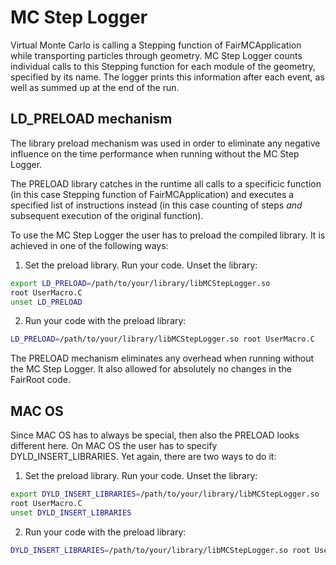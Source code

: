MC Step Logger
========

Virtual Monte Carlo is calling a Stepping function of FairMCApplication while transporting particles through geometry.
MC Step Logger counts individual calls to this Stepping function for each module of the geometry, specified by its name.
The logger prints this information after each event, as well as summed up at the end of the run.

## LD_PRELOAD mechanism

The library preload mechanism was used in order to eliminate any negative influence on the time performance when running
without the MC Step Logger.

The PRELOAD library catches in the runtime all calls to a specificic function (in this case Stepping function of FairMCApplication)
and executes a specified list of instructions instead (in this case counting of steps _and_ subsequent execution of the original function).

To use the MC Step Logger the user has to preload the compiled library. It is achieved in one of the following ways:

1. Set the preload library. Run your code. Unset the library:

```bash
export LD_PRELOAD=/path/to/your/library/libMCStepLogger.so
root UserMacro.C
unset LD_PRELOAD
```

2. Run your code with the preload library:

```bash
LD_PRELOAD=/path/to/your/library/libMCStepLogger.so root UserMacro.C
```

The PRELOAD mechanism eliminates any overhead when running without the MC Step Logger.
It also allowed for absolutely no changes in the FairRoot code.

## MAC OS

Since MAC OS has to always be special, then also the PRELOAD looks different here.
On MAC OS the user has to specify DYLD_INSERT_LIBRARIES. Yet again, there are two ways to do it:

1. Set the preload library. Run your code. Unset the library:

```bash
export DYLD_INSERT_LIBRARIES=/path/to/your/library/libMCStepLogger.so
root UserMacro.C
unset DYLD_INSERT_LIBRARIES
```

2. Run your code with the preload library:

```bash
DYLD_INSERT_LIBRARIES=/path/to/your/library/libMCStepLogger.so root UserMacro.C
```
